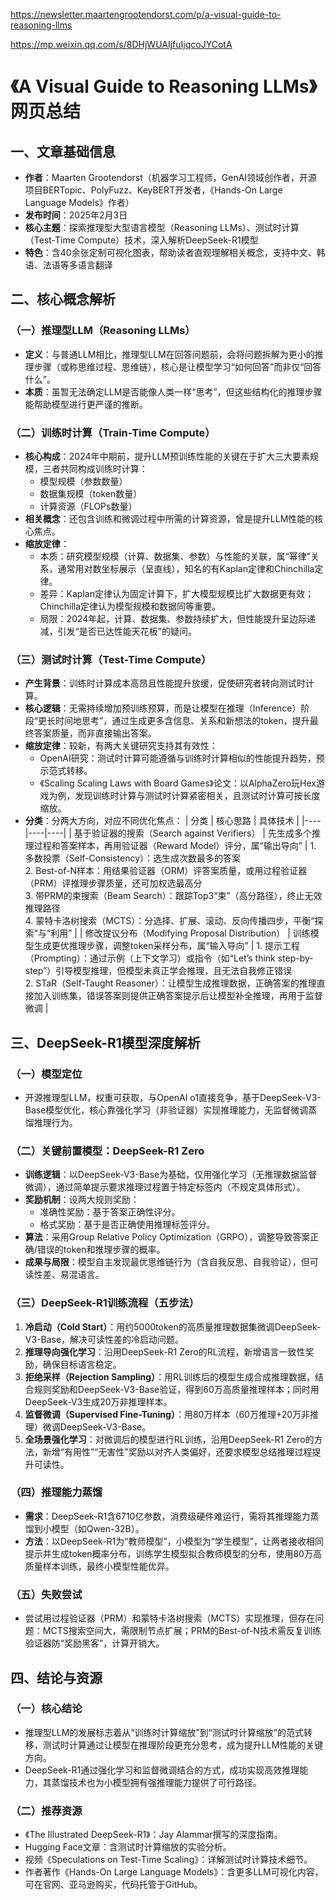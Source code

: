 https://newsletter.maartengrootendorst.com/p/a-visual-guide-to-reasoning-llms

https://mp.weixin.qq.com/s/8DHjWUAIjfuIjqcoJYCotA

# 《A Visual Guide to Reasoning LLMs》网页总结
## 一、文章基础信息
- **作者**：Maarten Grootendorst（机器学习工程师，GenAI领域创作者，开源项目BERTopic、PolyFuzz、KeyBERT开发者，《Hands-On Large Language Models》作者）
- **发布时间**：2025年2月3日
- **核心主题**：探索推理型大型语言模型（Reasoning LLMs）、测试时计算（Test-Time Compute）技术，深入解析DeepSeek-R1模型
- **特色**：含40余张定制可视化图表，帮助读者直观理解相关概念，支持中文、韩语、法语等多语言翻译

## 二、核心概念解析
### （一）推理型LLM（Reasoning LLMs）
- **定义**：与普通LLM相比，推理型LLM在回答问题前，会将问题拆解为更小的推理步骤（或称思维过程、思维链），核心是让模型学习“如何回答”而非仅“回答什么”。
- **本质**：虽暂无法确定LLM是否能像人类一样“思考”，但这些结构化的推理步骤能帮助模型进行更严谨的推断。

### （二）训练时计算（Train-Time Compute）
- **核心构成**：2024年中期前，提升LLM预训练性能的关键在于扩大三大要素规模，三者共同构成训练时计算：
  - 模型规模（参数数量）
  - 数据集规模（token数量）
  - 计算资源（FLOPs数量）
- **相关概念**：还包含训练和微调过程中所需的计算资源，曾是提升LLM性能的核心焦点。
- **缩放定律**：
  - 本质：研究模型规模（计算、数据集、参数）与性能的关联，属“幂律”关系，通常用对数坐标展示（呈直线），知名的有Kaplan定律和Chinchilla定律。
  - 差异：Kaplan定律认为固定计算下，扩大模型规模比扩大数据更有效；Chinchilla定律认为模型规模和数据同等重要。
  - 局限：2024年起，计算、数据集、参数持续扩大，但性能提升呈边际递减，引发“是否已达性能天花板”的疑问。

### （三）测试时计算（Test-Time Compute）
- **产生背景**：训练时计算成本高昂且性能提升放缓，促使研究者转向测试时计算。
- **核心逻辑**：无需持续增加预训练预算，而是让模型在推理（Inference）阶段“更长时间地思考”，通过生成更多含信息、关系和新想法的token，提升最终答案质量，而非直接输出答案。
- **缩放定律**：较新，有两大关键研究支持其有效性：
  - OpenAI研究：测试时计算可能遵循与训练时计算相似的性能提升趋势，预示范式转移。
  - 《Scaling Scaling Laws with Board Games》论文：以AlphaZero玩Hex游戏为例，发现训练时计算与测试时计算紧密相关，且测试时计算可按长度缩放。
- **分类**：分两大方向，对应不同优化焦点：
  | 分类 | 核心思路 | 具体技术 |
  |----|----|----|
  | 基于验证器的搜索（Search against Verifiers） | 先生成多个推理过程和答案样本，再用验证器（Reward Model）评分，属“输出导向” | 1. 多数投票（Self-Consistency）：选生成次数最多的答案<br>2. Best-of-N样本：用结果验证器（ORM）评答案质量，或用过程验证器（PRM）评推理步骤质量，还可加权选最高分<br>3. 带PRM的束搜索（Beam Search）：跟踪Top3“束”（高分路径），终止无效推理路径<br>4. 蒙特卡洛树搜索（MCTS）：分选择、扩展、滚动、反向传播四步，平衡“探索”与“利用” |
  | 修改提议分布（Modifying Proposal Distribution） | 训练模型生成更优推理步骤，调整token采样分布，属“输入导向” | 1. 提示工程（Prompting）：通过示例（上下文学习）或指令（如“Let’s think step-by-step”）引导模型推理，但模型未真正学会推理，且无法自我修正错误<br>2. STaR（Self-Taught Reasoner）：让模型生成推理数据，正确答案的推理直接加入训练集，错误答案则提供正确答案提示后让模型补全推理，再用于监督微调 |

## 三、DeepSeek-R1模型深度解析
### （一）模型定位
- 开源推理型LLM，权重可获取，与OpenAI o1直接竞争，基于DeepSeek-V3-Base模型优化，核心靠强化学习（非验证器）实现推理能力，无监督微调蒸馏推理行为。

### （二）关键前置模型：DeepSeek-R1 Zero
- **训练逻辑**：以DeepSeek-V3-Base为基础，仅用强化学习（无推理数据监督微调），通过简单提示要求推理过程置于特定标签内（不规定具体形式）。
- **奖励机制**：设两大规则奖励：
  - 准确性奖励：基于答案正确性评分。
  - 格式奖励：基于是否正确使用推理标签评分。
- **算法**：采用Group Relative Policy Optimization（GRPO），调整导致答案正确/错误的token和推理步骤的概率。
- **成果与局限**：模型自主发现最优思维链行为（含自我反思、自我验证），但可读性差、易混语言。

### （三）DeepSeek-R1训练流程（五步法）
1. **冷启动（Cold Start）**：用约5000token的高质量推理数据集微调DeepSeek-V3-Base，解决可读性差的冷启动问题。
2. **推理导向强化学习**：沿用DeepSeek-R1 Zero的RL流程，新增语言一致性奖励，确保目标语言稳定。
3. **拒绝采样（Rejection Sampling）**：用RL训练后的模型生成合成推理数据，结合规则奖励和DeepSeek-V3-Base验证，得到60万高质量推理样本；同时用DeepSeek-V3生成20万非推理样本。
4. **监督微调（Supervised Fine-Tuning）**：用80万样本（60万推理+20万非推理）微调DeepSeek-V3-Base。
5. **全场景强化学习**：对微调后的模型进行RL训练，沿用DeepSeek-R1 Zero的方法，新增“有用性”“无害性”奖励以对齐人类偏好，还要求模型总结推理过程提升可读性。

### （四）推理能力蒸馏
- **需求**：DeepSeek-R1含6710亿参数，消费级硬件难运行，需将其推理能力蒸馏到小模型（如Qwen-32B）。
- **方法**：以DeepSeek-R1为“教师模型”，小模型为“学生模型”，让两者接收相同提示并生成token概率分布，训练学生模型拟合教师模型的分布，使用80万高质量样本训练，最终小模型性能优异。

### （五）失败尝试
- 尝试用过程验证器（PRM）和蒙特卡洛树搜索（MCTS）实现推理，但存在问题：MCTS搜索空间大，需限制节点扩展；PRM的Best-of-N技术需反复训练验证器防“奖励黑客”，计算开销大。

## 四、结论与资源
### （一）核心结论
- 推理型LLM的发展标志着从“训练时计算缩放”到“测试时计算缩放”的范式转移，测试时计算通过让模型在推理阶段更充分思考，成为提升LLM性能的关键方向。
- DeepSeek-R1通过强化学习和监督微调结合的方式，成功实现高效推理能力，其蒸馏技术也为小模型拥有强推理能力提供了可行路径。

### （二）推荐资源
- 《The Illustrated DeepSeek-R1》：Jay Alammar撰写的深度指南。
- Hugging Face文章：含测试时计算缩放的实验分析。
- 视频《Speculations on Test-Time Scaling》：详解测试时计算技术细节。
- 作者著作《Hands-On Large Language Models》：含更多LLM可视化内容，可在官网、亚马逊购买，代码托管于GitHub。
